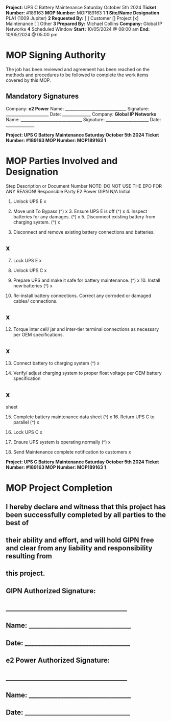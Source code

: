 **Project:** UPS C Battery Maintenance Saturday October 5th 2024 **Ticket Number:** #189163 **MOP Number:** MOP189163 1 **1 Site/Name Designation** PLA1 (1009 Jupiter) **2 Requested By:** [ ] Customer [] Project [x] Maintenance [ ] Other **3 Prepared By:** Michael Collins **Company:** Global IP Networks **4** Scheduled Window **Start:** 10/05/2024 @ 08:00 am **End:** 10/05/2024 @ 05:00 pm 

# MOP Signing Authority 

The job has been reviewed and agreement has been reached on the methods and procedures to be followed to complete the work items covered by this MOP. 

## Mandatory Signatures 

Company: **e2 Power** Name: ______________________________ Signature: _____________________ Date: ______________ Company: **Global IP Networks** Name: ______________________________ Signature: _____________________ Date: ______________ 


**Project: UPS C Battery Maintenance Saturday October 5th 2024 Ticket Number: #189163 MOP Number: MOP189163 1** 

# MOP Parties Involved and Designation 

 Step Description or Document Number NOTE: DO NOT USE THE EPO FOR ANY REASON! Responsible Party E2 Power GIPN N/A Initial 

1. Unlock UPS E x 

2. Move unit To Bypass (^) x 3. Ensure UPS E is off (^) x 4. Inspect batteries for any damages. (^) x 5. Disconnect existing battery from charging system. (^) x 

6. Disconnect and remove existing battery connections and     batteries. 

## x 

7. Lock UPS E x 

8. Unlock UPS C x 

9. Prepare UPS and make it safe for battery maintenance. (^) x 10. Install new batteries (^) x 

11. Re-install battery connections. Correct any corroded or     damaged cables/ connections. 

## x 

12. Torque inter cell/ jar and inter-tier terminal connections as     necessary per OEM     specifications. 

## x 

13. Connect battery to charging system (^) x 

14. Verify/ adjust charging system to proper float voltage per     OEM battery specification 

## x 


 sheet 

15. Complete battery maintenance data sheet (^) x 16. Return UPS C to parallel (^) x 

17. Lock UPS C x 

18. Ensure UPS system is operating normally (^) x 

19. Send Maintenance complete notification to customers x 


**Project: UPS C Battery Maintenance Saturday October 5th 2024 Ticket Number: #189163 MOP Number: MOP189163 1** 

# MOP Project Completion 

## I hereby declare and witness that this project has been successfully completed by all parties to the best of 

## their ability and effort, and will hold GIPN free and clear from any liability and responsibility resulting from 

## this project. 

## GIPN Authorized Signature: 

## ______________________________________ 

## Name: ________________________________ 

## Date: _________________________________ 

## e2 Power Authorized Signature: 

## ______________________________________ 

## Name: ________________________________ 

## Date: _________________________________ 


